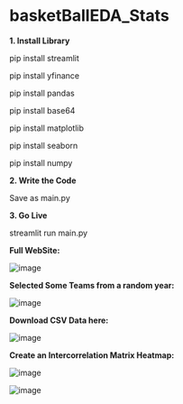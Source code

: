 # basketBallEDA_Stats

**1. Install Library**

pip install streamlit

pip install yfinance

pip install pandas

pip install base64

pip install matplotlib

pip install seaborn

pip install numpy


**2. Write the Code**

Save as main.py


**3. Go Live**

streamlit run main.py

**Full WebSite:**

![image](https://user-images.githubusercontent.com/68965506/229276157-7321c892-8283-4cde-9a1d-d00deb3bb182.png)

**Selected Some Teams from a random year:**

![image](https://user-images.githubusercontent.com/68965506/229276125-6fa3ae4f-6a1b-428f-9b0e-5a1f723168a7.png)

**Download CSV Data here:**

![image](https://user-images.githubusercontent.com/68965506/229276236-9ab8fa97-f10e-43e5-91d3-42a8afd85a29.png)

**Create an Intercorrelation Matrix Heatmap:**

![image](https://user-images.githubusercontent.com/68965506/229276323-2bce845d-6e2b-4bbd-a2a7-ff7141e1474c.png)


![image](https://user-images.githubusercontent.com/68965506/229276281-37fc5eb8-fdcd-497a-9bac-3e2867e541bc.png)

